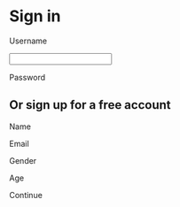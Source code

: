 <!DOCTYPE html>
<html>
<head>
<title>Livin Life</title>
</head>
<body>

<h1>Sign in</h1>
<p>Username</p>
<input>
<p>Password</p>

<h2>Or sign up for a free account</h2>
<p>Name</p>
<p>Email</p>
<p>Gender</p>
<p>Age</p>
<p>Continue</p>

</body>
</html>
